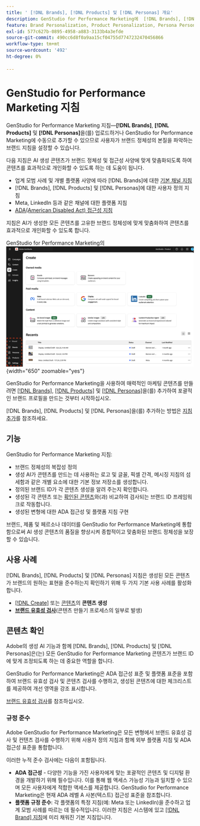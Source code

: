 ```yaml
---
title: ' [!DNL Brands], [!DNL Products] 및 [!DNL Personas] 개요'
description: GenStudio for Performance Marketing에  [!DNL Brands], [!DNL Products], and [!DNL Personas] 을(를) 추가하여 브랜드 표현의 모든 측면을 포함하는 포괄적인 브랜드 프로필을 만듭니다.
feature: Brand Personalization, Product Personalization, Persona Personalization, Variant Generation, Generative AI
exl-id: 577c627b-0895-4958-a883-3133b4a3efde
source-git-commit: 490cc6d8f0a9aa15cf04755d7747232470456866
workflow-type: tm+mt
source-wordcount: '492'
ht-degree: 0%

---
```


# GenStudio for Performance Marketing 지침

GenStudio for Performance Marketing 지침—**[!DNL Brands]**, **[!DNL Products]** 및 **[!DNL Personas]**&#x200B;을(를) 업로드하거나 GenStudio for Performance Marketing에 수동으로 추가할 수 있으므로 사용자가 브랜드 정체성의 본질을 파악하는 브랜드 지침을 설정할 수 있습니다.

다음 지침은 AI 생성 콘텐츠가 브랜드 정체성 및 접근성 사양에 맞게 맞춤화되도록 하여 콘텐츠를 효과적으로 개인화할 수 있도록 하는 데 도움이 됩니다.

* 업계 모범 사례 및 개별 플랫폼 사양에 따라 [!DNL Brands]에 대한 [기본 채널 지침](/help/user-guide/guidelines/brands.md#default-channel-guidelines)
* [!DNL Brands], [!DNL Products] 및 [!DNL Personas]에 대한 사용자 정의 지침
* Meta, LinkedIn 등과 같은 채널에 대한 플랫폼 지침
* [ADA(American Disabled Act) 접근성 지침](#compliance)

지침은 AI가 생성한 모든 콘텐츠를 고유한 브랜드 정체성에 맞게 맞춤화하여 콘텐츠를 효과적으로 개인화할 수 있도록 합니다.

GenStudio for Performance Marketing의 ![지침](/help/assets/guidelines.png){width="650" zoomable="yes"}

GenStudio for Performance Marketing을 사용하여 매력적인 마케팅 콘텐츠를 만들려면 [[!DNL Brands]](/help/user-guide/guidelines/brands.md), [[!DNL Products]](/help/user-guide/guidelines/products.md) 및 [[!DNL Personas]](/help/user-guide/guidelines/personas.md)을(를) 추가하여 포괄적인 브랜드 프로필을 만드는 것부터 시작하십시오.

[!DNL Brands], [!DNL Products] 및 [!DNL Personas]을(를) 추가하는 방법은 [지침 추가](/help/user-guide/guidelines/add-guidelines.md)를 참조하세요.

## 기능

GenStudio for Performance Marketing 지침:

* 브랜드 정체성의 복잡성 정의
* 생성 AI가 콘텐츠를 만드는 데 사용하는 로고 및 글꼴, 픽셀 간격, 메시징 지침의 섬세함과 같은 개별 요소에 대한 기본 정보 저장소를 생성합니다.
* 정의된 브랜드 ID가 각 콘텐츠 생성을 알려 주는지 확인합니다.
* 생성된 각 콘텐츠 또는 [확인된 콘텐츠](#brand-validation)와(과) 비교하여 검사되는 브랜드 ID 프레임워크로 작동합니다.
* 생성된 변형에 대한 ADA 접근성 및 플랫폼 지침 구현

브랜드, 제품 및 페르소나 데이터를 GenStudio for Performance Marketing에 통합함으로써 AI 생성 콘텐츠의 품질을 향상시켜 종합적이고 맞춤화된 브랜드 정체성을 보장할 수 있습니다.

## 사용 사례

[!DNL Brands], [!DNL Products] 및 [!DNL Personas] 지침은 생성된 모든 콘텐츠가 브랜드의 원하는 표현을 준수하는지 확인하기 위해 두 가지 기본 사용 사례를 활성화합니다.

* [[!DNL Create]](/help/user-guide/create/overview.md) 또는 [콘텐츠](/help/user-guide/content/overview.md)의 **콘텐츠 생성**
* [**브랜드 유효성 검사**](#brand-validation)(콘텐츠 만들기 프로세스의 일부로 발생)

## 콘텐츠 확인

Adobe의 생성 AI 기능과 함께 [!DNL Brands], [!DNL Products] 및 [!DNL Personas]은(는) 모든 GenStudio for Performance Marketing 콘텐츠가 브랜드 ID에 맞게 조정되도록 하는 데 중요한 역할을 합니다.

GenStudio for Performance Marketing은 ADA 접근성 표준 및 플랫폼 표준을 포함하여 브랜드 유효성 검사 및 콘텐츠 검사를 수행하고, 생성된 콘텐츠에 대한 체크리스트를 제공하여 개선 영역을 강조 표시합니다.

[브랜드 유효성 검사](/help/user-guide/guidelines/brand-validation.md)를 참조하십시오.

### 규정 준수

Adobe GenStudio for Performance Marketing은 모든 변형에서 브랜드 유효성 검사 및 컨텐츠 검사를 수행하기 위해 사용자 정의 지침과 함께 외부 플랫폼 지침 및 ADA 접근성 표준을 통합합니다.

이러한 누적 준수 검사에는 다음이 포함됩니다.

* **ADA 접근성** - 다양한 기능을 가진 사용자에게 맞는 포괄적인 콘텐츠 및 디지털 환경을 개발하기 위해 필수입니다. 이를 통해 웹 액세스 가능성 기능과 일치할 수 있으며 모든 사용자에게 적합한 액세스를 제공합니다. GenStudio for Performance Marketing은 현재 ADA 레벨 A 사본(텍스트) 접근성 표준을 참조합니다.
* **플랫폼 규정 준수**: 각 플랫폼의 특정 지침(예: Meta 또는 LinkedIn)을 준수하고 업계 모범 사례를 따르는 데 필수적입니다. 이러한 지침은 시스템에 있고 [[!DNL Brand] 지침](/help/user-guide/guidelines/brands.md#brands-guidelines)에 미리 채워진 기본 지침입니다.
